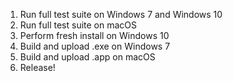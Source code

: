 1. Run full test suite on Windows 7 and Windows 10
2. Run full test suite on macOS
3. Perform fresh install on Windows 10
4. Build and upload .exe on Windows 7
5. Build and upload .app on macOS
6. Release!
